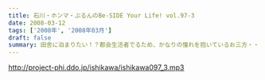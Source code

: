 ```yaml
---
title: 石川・ホンマ・ぶるんのBe-SIDE Your Life! vol.97-3
date: 2008-03-12
tags: ['2008年', '2008年03月']
draft: false
summary: 田舎に泊まりたい！？都会生活者でるため、かなりの憧れを抱いているお三方・・・。はたして、ビーサイ最果ての地ツアーは実現するのか！？ビーサイ１００回＆二周年記念事業にご注目下さいね。NAMAE
---
```


http://project-phi.ddo.jp/ishikawa/ishikawa097_3.mp3
